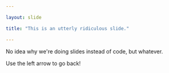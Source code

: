 ```yaml
---

layout: slide

title: "This is an utterly ridiculous slide."

---
```


No idea why we're doing slides instead of code, but whatever.

Use the left arrow to go back!
